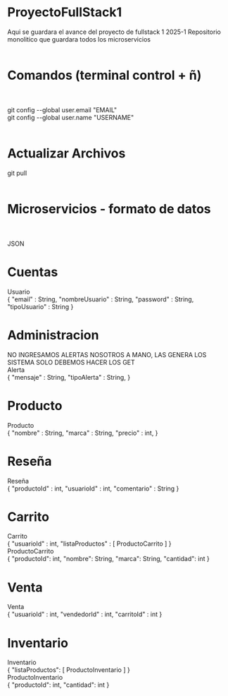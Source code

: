 
# ProyectoFullStack1
Aqui se guardara el avance del proyecto de fullstack 1 2025-1
Repositorio monolitico que guardara todos los microservicios<br><br>
# Comandos (terminal control + ñ)<br><br>
git config --global user.email "EMAIL"<br>
git config --global user.name "USERNAME"<br><br>

# Actualizar Archivos<br>
git pull<br><br>
# Microservicios - formato de datos<br><br>
JSON<br>

# Cuentas<br>
Usuario<br>
{
    "email" : String,
    "nombreUsuario" : String,
    "password" : String,
    "tipoUsuario" : String
}<br>
# Administracion<br>
NO INGRESAMOS ALERTAS NOSOTROS A MANO, LAS GENERA LOS SISTEMA SOLO DEBEMOS HACER LOS GET<br>
Alerta<br>
{
    "mensaje" : String,
    "tipoAlerta" : String,
}<br>
# Producto<br>
Producto<br>
{
    "nombre" : String,
    "marca" : String,
    "precio" : int,
}<br>
# Reseña<br>
Reseña<br>
{
    "productoId" : int,
    "usuarioId" : int,
    "comentario" : String
}<br>
# Carrito<br>
Carrito<br>
{
    "usuarioId" : int,
    "listaProductos" : [
        ProductoCarrito
    ]
}<br>
ProductoCarrito<br>
{
  "productoId": int,
  "nombre": String,
  "marca": String,
  "cantidad": int
}<br>
# Venta<br>
Venta<br>
{
    "usuarioId" : int,
    "vendedorId" : int,
    "carritoId" : int
}
# Inventario<br>
Inventario<br>
{
  "listaProductos": [
    ProductoInventario
  ]
}<br>
ProductoInventario<br>
{
  "productoId": int,
  "cantidad": int
}<br>